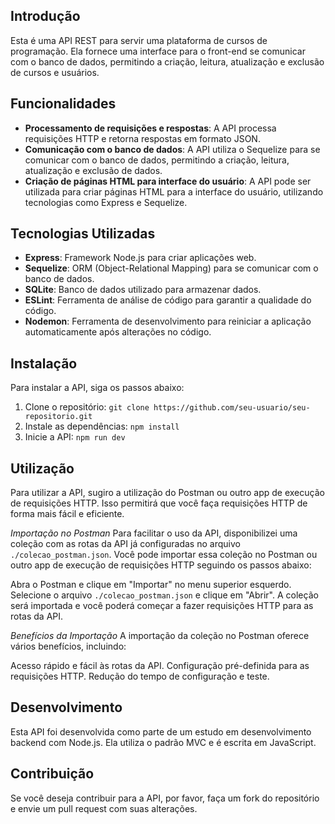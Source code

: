 **Introdução**
---------------

Esta é uma API REST para servir uma plataforma de cursos de programação. 
Ela fornece uma interface para o front-end se comunicar com o banco de dados, permitindo a criação, leitura, atualização e exclusão de cursos e usuários.


**Funcionalidades**
-----------------

* **Processamento de requisições e respostas**: A API processa requisições HTTP e retorna respostas em formato JSON.
* **Comunicação com o banco de dados**: A API utiliza o Sequelize para se comunicar com o banco de dados, permitindo a criação, leitura, atualização e exclusão de dados.
* **Criação de páginas HTML para interface do usuário**: A API pode ser utilizada para criar páginas HTML para a interface do usuário, utilizando tecnologias como Express e Sequelize.

**Tecnologias Utilizadas**
-------------------------

* **Express**: Framework Node.js para criar aplicações web.
* **Sequelize**: ORM (Object-Relational Mapping) para se comunicar com o banco de dados.
* **SQLite**: Banco de dados utilizado para armazenar dados.
* **ESLint**: Ferramenta de análise de código para garantir a qualidade do código.
* **Nodemon**: Ferramenta de desenvolvimento para reiniciar a aplicação automaticamente após alterações no código.

**Instalação**
--------------

Para instalar a API, siga os passos abaixo:

1. Clone o repositório: `git clone https://github.com/seu-usuario/seu-repositorio.git`
2. Instale as dependências: `npm install`
3. Inicie a API: `npm run dev`

**Utilização**
--------------
Para utilizar a API, sugiro a utilização do Postman ou outro app de execução de requisições HTTP. 
Isso permitirá que você faça requisições HTTP de forma mais fácil e eficiente.

*Importação no Postman*
Para facilitar o uso da API, disponibilizei uma coleção com as rotas da API já configuradas no arquivo `./colecao_postman.json`. 
Você pode importar essa coleção no Postman ou outro app de execução de requisições HTTP seguindo os passos abaixo:

Abra o Postman e clique em "Importar" no menu superior esquerdo.
Selecione o arquivo `./colecao_postman.json` e clique em "Abrir".
A coleção será importada e você poderá começar a fazer requisições HTTP para as rotas da API.

*Benefícios da Importação*
A importação da coleção no Postman oferece vários benefícios, incluindo:

Acesso rápido e fácil às rotas da API.
Configuração pré-definida para as requisições HTTP.
Redução do tempo de configuração e teste.

**Desenvolvimento**
-----------------

Esta API foi desenvolvida como parte de um estudo em desenvolvimento backend com Node.js. Ela utiliza o padrão MVC e é escrita em JavaScript.

**Contribuição**
--------------

Se você deseja contribuir para a API, por favor, faça um fork do repositório e envie um pull request com suas alterações.



